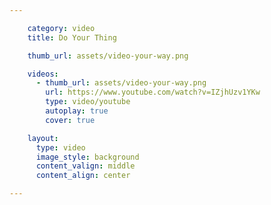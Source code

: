 ```yaml
---

    category: video
    title: Do Your Thing

    thumb_url: assets/video-your-way.png

    videos:
      - thumb_url: assets/video-your-way.png
        url: https://www.youtube.com/watch?v=IZjhUzv1YKw
        type: video/youtube
        autoplay: true
        cover: true

    layout:
      type: video
      image_style: background
      content_valign: middle
      content_align: center

---
```

